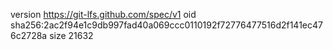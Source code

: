version https://git-lfs.github.com/spec/v1
oid sha256:2ac2f94e1c9db997fad40a069ccc0110192f72776477516d2f141ec476c2728a
size 21632
